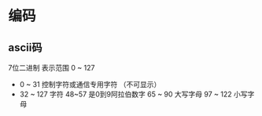 # 编码

## ascii码

7位二进制  表示范围 0 ~ 127

* 0 ~ 31 控制字符或通信专用字符 （不可显示）
* 32 ~ 127 字符 48~57 是0到9阿拉伯数字 65 ~ 90 大写字母  97 ~ 122 小写字母 
